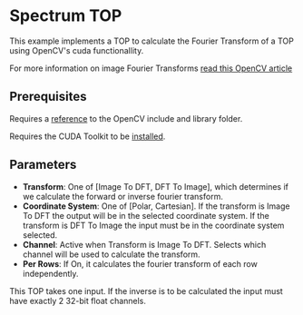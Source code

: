 # Spectrum TOP

This example implements a TOP to calculate the Fourier Transform of a TOP using OpenCV's cuda functionallity.

For more information on image Fourier Transforms [read this OpenCV article](https://docs.opencv.org/4.x/de/dbc/tutorial_py_fourier_transform.html)



## Prerequisites
Requires a [reference](https://github.com/TouchDesigner/CustomOperatorSamples#referencing-opencv-libraries) to the OpenCV include and library folder.

Requires the CUDA Toolkit to be [installed](https://github.com/TouchDesigner/CustomOperatorSamples/blob/main/README.md#installing-the-cuda-toolkit).

## Parameters
* **Transform**:	One of [Image To DFT, DFT To Image], which determines if we calculate the forward or 
	inverse fourier transform.
* **Coordinate System**:	One of [Polar, Cartesian]. If the transform is Image To DFT the output will be
	in the selected coordinate system. If the transform is DFT To Image the input must be in the 
	coordinate system selected.
* **Channel**:	Active when Transform is Image To DFT. Selects which channel will be used to calculate the transform.
* **Per Rows**:	If On, it calculates the fourier transform of each row independently.

This TOP takes one input. If the inverse is to be calculated the input must have
exactly 2 32-bit float channels.

